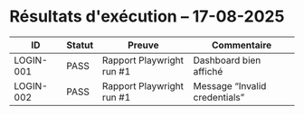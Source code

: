 # Résultats d'exécution – 17-08-2025

| ID        | Statut | Preuve                         | Commentaire                   |
|-----------|--------|--------------------------------|-------------------------------|
| LOGIN-001 | PASS   | Rapport Playwright run #1      | Dashboard bien affiché        |
| LOGIN-002 | PASS   | Rapport Playwright run #1      | Message “Invalid credentials” |